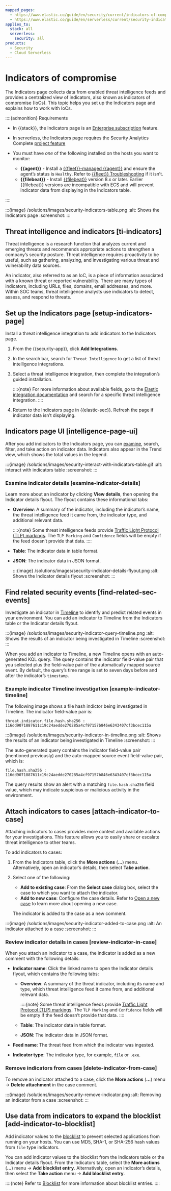 ```yaml
---
mapped_pages:
  - https://www.elastic.co/guide/en/security/current/indicators-of-compromise.html
  - https://www.elastic.co/guide/en/serverless/current/security-indicators-of-compromise.html
applies_to:
  stack: all
  serverless:
    security: all
products:
  - Security
  - Cloud Serverless
---
```


# Indicators of compromise

The Indicators page collects data from enabled threat intelligence feeds and provides a centralized view of indicators, also known as indicators of compromise (IoCs). This topic helps you set up the Indicators page and explains how to work with IoCs.

::::{admonition} Requirements
* In {{stack}}, the Indicators page is an [Enterprise subscription](https://www.elastic.co/pricing) feature.
* In serverless, the Indicators page requires the Security Analytics Complete [project feature](/deploy-manage/deploy/elastic-cloud/project-settings.md)
* You must have *one* of the following installed on the hosts you want to monitor:

    * **{{agent}}** - Install a [{{fleet}}-managed {{agent}}](/reference/fleet/install-fleet-managed-elastic-agent.md) and ensure the agent’s status is `Healthy`. Refer to [{{fleet}} Troubleshooting](/troubleshoot/ingest/fleet/common-problems.md) if it isn’t.
    * **{{filebeat}}** - Install [{{filebeat}}](beats://reference/filebeat/filebeat-installation-configuration.md) version 8.x or later. Earlier {{filebeat}} versions are incompatible with ECS and will prevent indicator data from displaying in the Indicators table.


::::


:::{image} /solutions/images/security-indicators-table.png
:alt: Shows the Indicators page
:screenshot:
:::


## Threat intelligence and indicators [ti-indicators]

Threat intelligence is a research function that analyzes current and emerging threats and recommends appropriate actions to strengthen a company’s security posture. Threat intelligence requires proactivity to be useful, such as gathering, analyzing, and investigating various threat and vulnerability data sources.

An indicator, also referred to as an IoC, is a piece of information associated with a known threat or reported vulnerability. There are many types of indicators, including URLs, files, domains, email addresses, and more. Within SOC teams, threat intelligence analysts use indicators to detect, assess, and respond to threats.


## Set up the Indicators page [setup-indicators-page]

Install a threat intelligence integration to add indicators to the Indicators page.

1. From the {{security-app}}, click **Add Integrations**.
2. In the search bar, search for `Threat Intelligence` to get a list of threat intelligence integrations.
3. Select a threat intelligence integration, then complete the integration’s guided installation.

    ::::{note}
    For more information about available fields, go to the [Elastic integration documentation](https://docs.elastic.co/integrations) and search for a specific threat intelligence integration.
    ::::

4. Return to the Indicators page in {{elastic-sec}}. Refresh the page if indicator data isn’t displaying.


## Indicators page UI [intelligence-page-ui]

After you add indicators to the Indicators page, you can [examine](#examine-indicator-details), search, filter, and take action on indicator data. Indicators also appear in the Trend view, which shows the total values in the legend.

:::{image} /solutions/images/security-interact-with-indicators-table.gif
:alt: interact with indicators table
:screenshot:
:::


### Examine indicator details [examine-indicator-details]

Learn more about an indicator by clicking **View details**, then opening the Indicator details flyout. The flyout contains these informational tabs:

* **Overview**: A summary of the indicator, including the indicator’s name, the threat intelligence feed it came from, the indicator type, and additional relevant data.

    ::::{note}
    Some threat intelligence feeds provide  [Traffic Light Protocol (TLP) markings](https://www.cisa.gov/tlp#:~:text=Introduction,shared%20with%20the%20appropriate%20audience). The `TLP Marking` and `Confidence` fields will be empty if the feed doesn’t provide that data.
    ::::

* **Table**: The indicator data in table format.
* **JSON**: The indicator data in JSON format.

    :::{image} /solutions/images/security-indicator-details-flyout.png
    :alt: Shows the Indicator details flyout
    :screenshot:
    :::



## Find related security events [find-related-sec-events]

Investigate an indicator in [Timeline](/solutions/security/investigate/timeline.md) to identify and predict related events in your environment. You can add an indicator to Timeline from the Indicators table or the Indicator details flyout.

:::{image} /solutions/images/security-indicator-query-timeline.png
:alt: Shows the results of an indicator being investigated in Timeline
:screenshot:
:::

When you add an indicator to Timeline, a new Timeline opens with an auto-generated KQL query. The query contains the indicator field-value pair that you selected plus the field-value pair of the automatically mapped source event. By default, the query’s time range is set to seven days before and after the indicator’s `timestamp`.


### Example indicator Timeline investigation [example-indicator-timeline]

The following image shows a file hash indictor being investigated in Timeline. The indicator field-value pair is:

`threat.indicator.file.hash.sha256 : 116dd9071887611c19c24aedde270285a4cf97157b846e6343407cf3bcec115a`

:::{image} /solutions/images/security-indicator-in-timeline.png
:alt: Shows the results of an indicator being investigated in Timeline
:screenshot:
:::

The auto-generated query contains the indicator field-value pair (mentioned previously) and the auto-mapped source event field-value pair, which is:

`file.hash.sha256 : 116dd9071887611c19c24aedde270285a4cf97157b846e6343407cf3bcec115a`

The query results show an alert with a matching `file.hash.sha256` field value, which may indicate suspicious or malicious activity in the environment.


## Attach indicators to cases [attach-indicator-to-case]

Attaching indicators to cases provides more context and available actions for your investigations. This feature allows you to easily share or escalate threat intelligence to other teams.

To add indicators to cases:

1. From the Indicators table, click the **More actions** (**…​​**) menu. Alternatively, open an indicator’s details, then select **Take action**.
2. Select one of the following:

    * **Add to existing case**: From the **Select case** dialog box, select the case to which you want to attach the indicator.
    * **Add to new case**: Configure the case details. Refer to [Open a new case](/solutions/security/investigate/open-manage-cases.md#cases-ui-open) to learn more about opening a new case.

    The indicator is added to the case as a new comment.


:::{image} /solutions/images/security-indicator-added-to-case.png
:alt: An indicator attached to a case
:screenshot:
:::


### Review indicator details in cases [review-indicator-in-case]

When you attach an indicator to a case, the indicator is added as a new comment with the following details:

* **Indicator name**: Click the linked name to open the Indicator details flyout, which contains the following tabs:

    * **Overview**: A summary of the threat indicator, including its name and type, which threat intelligence feed it came from, and additional relevant data.

        ::::{note}
        Some threat intelligence feeds provide  [Traffic Light Protocol (TLP) markings](https://www.cisa.gov/tlp#:~:text=Introduction,shared%20with%20the%20appropriate%20audience). The `TLP Marking` and `Confidence` fields will be empty if the feed doesn’t provide that data.
        ::::

    * **Table**: The indicator data in table format.
    * **JSON**: The indicator data in JSON format.

* **Feed name**: The threat feed from which the indicator was ingested.
* **Indicator type**: The indicator type, for example, `file` or `.exe`.


### Remove indicators from cases [delete-indicator-from-case]

To remove an indicator attached to a case, click the **More actions** (**…​​**) menu → **Delete attachment** in the case comment.

:::{image} /solutions/images/security-remove-indicator.png
:alt: Removing an indicator from a case
:screenshot:
:::


## Use data from indicators to expand the blocklist [add-indicator-to-blocklist]

Add indicator values to the [blocklist](/solutions/security/manage-elastic-defend/blocklist.md) to prevent selected applications from running on your hosts. You can use MD5, SHA-1, or SHA-256 hash values from `file` type indicators.

You can add indicator values to the blocklist from the Indicators table or the Indicator details flyout. From the Indicators table, select the **More actions** (**…​​**) menu → **Add blocklist entry**.  Alternatively, open an indicator’s details, then select the **Take action** menu → **Add blocklist entry**.

::::{note}
Refer to [Blocklist](/solutions/security/manage-elastic-defend/blocklist.md) for more information about blocklist entries.
::::


